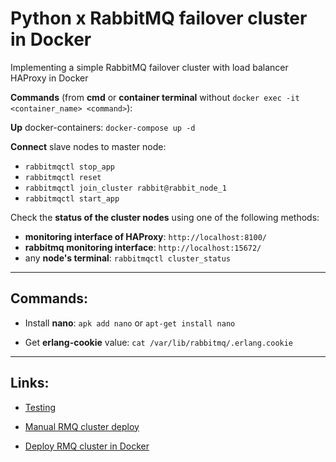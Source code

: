 # Python x RabbitMQ failover cluster in Docker
Implementing a simple RabbitMQ failover cluster with load balancer HAProxy in Docker

**Commands** (from **cmd** or **container terminal** without ```docker exec -it <container_name> <command>```):

**Up** docker-containers: ```docker-compose up -d```

**Connect** slave nodes to master node:
* ```rabbitmqctl stop_app```
* ```rabbitmqctl reset```
* ```rabbitmqctl join_cluster rabbit@rabbit_node_1```
* ```rabbitmqctl start_app```

Check the **status of the cluster nodes** using one of the following methods:
* **monitoring interface of HAProxy**: ```http://localhost:8100/```
* **rabbitmq monitoring interface**: ```http://localhost:15672/```
* any **node's terminal**: ```rabbitmqctl cluster_status```

---

## Commands:

* Install **nano**: ```apk add nano``` or ```apt-get install nano```

* Get **erlang-cookie** value: ```cat /var/lib/rabbitmq/.erlang.cookie```

---

## Links:

* [Testing](https://www.youtube.com/watch?v=aLhRP_PsD5Y&list=WL&index=18&t=752s&ab_channel=bigtown2012)

* [Manual RMQ cluster deploy](https://www.youtube.com/watch?v=vWLbvVPMfqk&list=WL&index=17&ab_channel=bigtown2012)

* [Deploy RMQ cluster in Docker](https://www.youtube.com/watch?v=FzqjtU2x6YA&list=WL&index=26&t=2s&ab_channel=ThatDevOpsGuy)



